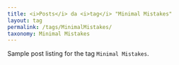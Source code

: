 ```yaml
---
title: <i>Posts</i> da <i>tag</i> "Minimal Mistakes"
layout: tag
permalink: /tags/MinimalMistakes/
taxonomy: Minimal Mistakes
---
```


Sample post listing for the tag `Minimal Mistakes`.
